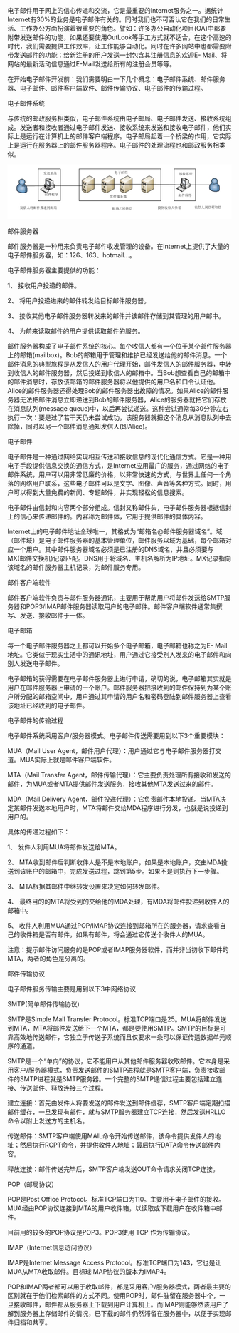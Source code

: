 电子邮件用于网上的信心传递和交流，它是最重要的Internet服务之一。据统计Internet有30%的业务是电子邮件有关的。同时我们也不可否认它在我们的日常生活、工作办公方面扮演着很重要的角色。譬如：许多办公自动化项目(OA)中都要附带发送邮件的功能，如果还要使用OutLook等手工方式就不适合，在这个高速的时代，我们需要提供工作效率，让工作能够自动化。同时在许多网站中也都需要附带发送邮件的功能：给新注册的用户发送一封包含其注册信息的欢迎E-
Mail、将网站的最新活动信息通过E-Mail发送给所有的注册会员等等。

在开始电子邮件开发前：我们需要明白一下几个概念：电子邮件系统、邮件服务器、电子邮件、邮件客户端软件、邮件传输协议、电子邮件的传输过程。

电子邮件系统

与传统的邮政服务相类似，电子邮件系统由电子邮局、电子邮件发送、接收系统组成。发送者和接收者通过电子邮件发送、接收系统来发送和接收电子邮件，他们实际上是运行在计算机上的邮件客户端程序。电子邮局起着一个桥梁的作用，它实际上是运行在服务器上的邮件服务器程序。电子邮件的处理流程也和邮政服务相类似。

![](../md/img/chenssy/1355026996_7193.jpg)

邮件服务器

邮件服务器是一种用来负责电子邮件收发管理的设备。在Internet上提供了大量的电子邮件服务器，如：126、163、hotmail…。

电子邮件服务器主要提供的功能：

1、 接收用户投递的邮件。

2、 将用户投递进来的邮件转发给目标邮件服务器。

3、 接收其他电子邮件服务器转发来的邮件并该邮件存储到其管理的用户邮中。

4、 为前来读取邮件的用户提供读取邮件的服务。

邮件服务器构成了电子邮件系统的核心。每个收信人都有一个位于某个邮件服务器上的邮箱(mailbox)。Bob的邮箱用于管理和维护已经发送给他的邮件消息。一个邮件消息的典型旅程是从发信人的用户代理开始，邮件发信人的邮件服务器，中转到收信人的邮件服务器，然后投递到收信人的邮箱中。当Bob想查看自己的邮箱中的邮件消息时，存放该邮箱的邮件服务器将以他提供的用户名和口令认证他。Alice的邮件服务器还得处理Bob的邮件服务器出故障的情况。如果Alice的邮件服务器无法把邮件消息立即递送到Bob的邮件服务器，Alice的服务器就把它们存放在消息队列(message
queue)中，以后再尝试递送。这种尝试通常每30分钟左右执行一次：要是过了若干天仍未尝试成功，该服务器就把这个消息从消息队列中去除掉，同时以另一个邮件消息通知发信人(即Alice)。

电子邮件

电子邮件是一种通过网络实现相互传送和接收信息的现代化通信方式。它是—种用电子手段提供信息交换的通信方式，是Internet应用最广的服务，通过网络的电子邮件系统，用户可以用非常低廉的价格，以非常快速的方式，与世界上任何一个角落的网络用户联系，这些电子邮件可以是文字、图像、声音等各种方式。同时，用户可以得到大量免费的新闻、专题邮件，并实现轻松的信息搜索。

电子邮件由信封和内容两个部分组成。信封又称邮件头，电子邮件服务器根据信封上的信心来传递邮件的。内容称为邮件体，它用于提供邮件的具体内容。

Internet上的电子邮件地址全球唯一，其格式为“邮箱名@邮件服务器域名”。域（邮件域）是电子邮件服务器的基本管理单位，邮件服务以域为基础，每个邮箱对应一个用户。其中邮件服务器域名必须是已注册的DNS域名，并且必须要与MX(邮件交换机)记录匹配。DNS用于将域名、主机名解析为IP地址。MX记录指向该域名的邮件服务器主机记录，为邮件服务专用。

邮件客户端软件

邮件客户端软件负责与邮件服务器通讯，主要用于帮助用户将邮件发送给SMTP服务器和POP3/IMAP邮件服务器读取用户的电子邮件。邮件客户端软件通常集撰写、发送、接收邮件于一体。

电子邮箱

每一个电子邮件服务器之上都可以开始多个电子邮箱，电子邮箱也称之为E-
Mail地址。它类似于现实生活中的通讯地址，用户通过它接受别人发来的电子邮件和向别人发送电子邮件。

电子邮箱的获得需要在电子邮件服务器上进行申请，确切的说，电子邮箱其实就是用户在邮件服务器上申请的一个账户。邮件服务器把接收到的邮件保持到为某个账户所分配的邮箱空间中，用户通过其申请的用户名和密码登陆到邮件服务器上查看该地址已经收到的电子邮件。

电子邮件的传输过程

电子邮件系统采用客户/服务器模式。电子邮件传送需要用到以下3个重要模块：

MUA（Mail User Agent，邮件用户代理）：用户通过它与电子邮件服务器打交道。MUA实际上就是邮件客户端软件。

MTA（Mail Transfer
Agent，邮件传输代理）：它主要负责处理所有接收和发送的邮件，为MUA或者MTA提供邮件发送服务，接收其他MTA发送过来的邮件。

MDA（Mail Delivery
Agent，邮件投递代理）：它负责邮件本地投递。当MTA决定某邮件发送本地用户时，MTA将邮件交给MDA程序进行分发，也就是说投递到用户的。

具体的传递过程如下：

1、 发件人利用MUA将邮件发送给MTA。

2、 MTA收到邮件后判断收件人是不是本地账户，如果是本地账户，交由MDA投送到该账户的邮箱中，完成发送过程，跳到第5步。如果不是则执行下一步骤。

3、 MTA根据其邮件中继转发设置来决定如何转发邮件。

4、 最终目的的MTA将受到的交给他的MDA处理，有MDA将邮件投递到收件人的邮箱中。

5、 收件人利用MUA通过POP/IMAP协议连接到邮箱所在的服务器，请求查看自己的收件箱是否有邮件，如果有邮件，将会通过它传送个收件人的MUA。

注意：提示邮件访问服务的是POP或者IMAP服务器软件，而并非当初收下邮件的MTA，两者的角色是分离的。

邮件传输协议

电子邮件服务传输主要是用到以下3中网络协议

SMTP(简单邮件传输协议)

SMTP是Simple Mail Transfer
Protocol。标准TCP端口是25。MUA将邮件发送到MTA，MTA将邮件发送给下一个MTA，都是要使用SMTP。SMTP的目标是可靠高效地传送邮件，它独立于传送子系统而且仅要求一条可以保证传送数据单元顺序的通道。

SMTP是一个“单向”的协议，它不能用户从其他邮件服务器收取邮件。它本身是采用客户/服务器模式，负责发送邮件的SMTP进程就是SMTP客户端，负责接收邮件的SMTP进程就是SMTP服务器。一个完整的SMTP通信过程主要包括建立连接、传送邮件、释放连接三个过程。

建立连接：首先由发件人将要发送的邮件发送到邮件缓存，SMTP客户端定期扫描邮件缓存，一旦发现有邮件，就与SMTP服务器建立TCP连接，然后发送HRLLO命令以附上发送方的主机名。

传送邮件：SMTP客户端使用MAIL命令开始传送邮件，该命令提供发件人的地址；然后执行RCPT命令，并提供收件人地址；最后执行DATA命令传送邮件内容。

释放连接：邮件传送完毕后，SMTP客户端发送OUT命令请求关闭TCP连接。

POP（邮局协议）

POP是Post Office
Protocol。标准TCP端口为110。主要用于电子邮件的接收。MUA经由POP协议连接到MTA的用户收件箱，以读取或下载用户在收件箱中邮件。

目前用的较多的POP协议是POP3。POP3使用 TCP 作为传输协议。

IMAP（Internet信息访问协议）

IMAP是Internet Message Access
Protocol。标准TCP端口为143，它也是让MUA从MTA收取邮件。目标球IMAP协议的版本为IMAP4。

POP和IMAP两者都可以用于收取邮件，都是采用客户/服务器模式，两者最主要的区别就在于他们检索邮件的方式不同。使用POP时，邮件驻留在服务器中个，一旦接收邮件，邮件都从服务器上下载到用户计算机上。而IMAP则能够然该用户了解到服务器上存储邮件的情况，已下载的邮件仍然滞留在服务器中，以便于实现邮件归档和共享。

